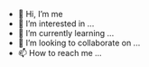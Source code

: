 - 👋 Hi, I’m me
- 👀 I’m interested in ...
- 🌱 I’m currently learning ...
- 💞️ I’m looking to collaborate on ...
- 📫 How to reach me ...

<!---
shkreben/shkreben is a ✨ special ✨ repository because its `README.md` (this file) appears on your GitHub profile.
You can click the Preview link to take a look at your changes.
--->
